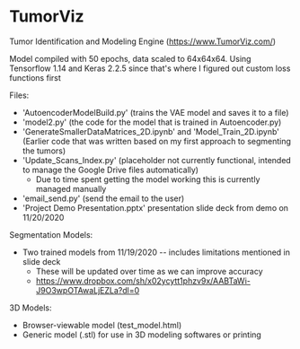 # TumorViz
Tumor Identification and Modeling Engine (https://www.TumorViz.com/)

Model compiled with 50 epochs, data scaled to 64x64x64. 
Using Tensorflow 1.14 and Keras 2.2.5 since that's where I figured out custom loss functions first

Files:
  - 'AutoencoderModelBuild.py' (trains the VAE model and saves it to a file)
  - 'model2.py' (the code for the model that is trained in Autoencoder.py)
  - 'GenerateSmallerDataMatrices_2D.ipynb' and 'Model_Train_2D.ipynb' (Earlier code that was written based on my first approach to segmenting the tumors)
  - 'Update_Scans_Index.py' (placeholder not currently functional, intended to manage the Google Drive files automatically)
    * Due to time spent getting the model working this is currently managed manually
  - 'email_send.py' (send the email to the user)
  - 'Project Demo Presentation.pptx' presentation slide deck from demo on 11/20/2020
  
Segmentation Models:
  - Two trained models from 11/19/2020 -- includes limitations mentioned in slide deck
    * These will be updated over time as we can improve accuracy
    * https://www.dropbox.com/sh/x02ycytt1phzv9x/AABTaWi-J9O3wpOTAwaLjEZLa?dl=0

3D Models:
  - Browser-viewable model (test_model.html)
  - Generic model (.stl) for use in 3D modeling softwares or printing

